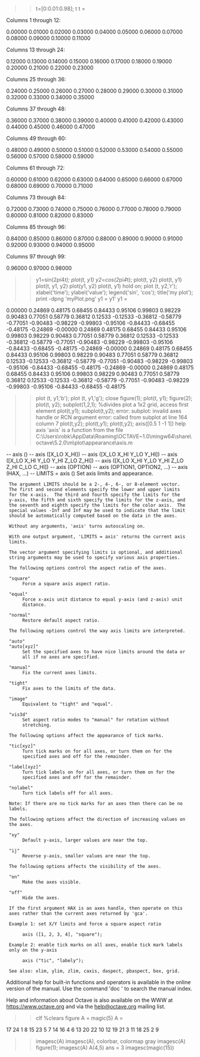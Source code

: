 >> t=[0:0.01:0.98];
>> t
t =

 Columns 1 through 12:

   0.00000   0.01000   0.02000   0.03000   0.04000   0.05000   0.06000   0.07000   0.08000   0.09000   0.10000   0.11000

 Columns 13 through 24:

   0.12000   0.13000   0.14000   0.15000   0.16000   0.17000   0.18000   0.19000   0.20000   0.21000   0.22000   0.23000

 Columns 25 through 36:

   0.24000   0.25000   0.26000   0.27000   0.28000   0.29000   0.30000   0.31000   0.32000   0.33000   0.34000   0.35000

 Columns 37 through 48:

   0.36000   0.37000   0.38000   0.39000   0.40000   0.41000   0.42000   0.43000   0.44000   0.45000   0.46000   0.47000

 Columns 49 through 60:

   0.48000   0.49000   0.50000   0.51000   0.52000   0.53000   0.54000   0.55000   0.56000   0.57000   0.58000   0.59000

 Columns 61 through 72:

   0.60000   0.61000   0.62000   0.63000   0.64000   0.65000   0.66000   0.67000   0.68000   0.69000   0.70000   0.71000

 Columns 73 through 84:

   0.72000   0.73000   0.74000   0.75000   0.76000   0.77000   0.78000   0.79000   0.80000   0.81000   0.82000   0.83000

 Columns 85 through 96:

   0.84000   0.85000   0.86000   0.87000   0.88000   0.89000   0.90000   0.91000   0.92000   0.93000   0.94000   0.95000

 Columns 97 through 99:

   0.96000   0.97000   0.98000

>> y1=sin(2*pi*4*t);
>> plot(t, y1)
>> y2=cos(2*pi*4*t);
>> plot(t, y2)
>> plot(t, y1)
>> plot(t, y1, y2)
>> plot(y1, y2)
>> plot(t, y1)
>> hold on;
>> plot (t, y2,'r');
>> xlabel('time');
>> ylabel('value');
>> legend('sin', 'cos');
>> title('my plot');
>> print -dpng 'myPlot.png'
>> y1 = y1'
y1 =

   0.00000
   0.24869
   0.48175
   0.68455
   0.84433
   0.95106
   0.99803
   0.98229
   0.90483
   0.77051
   0.58779
   0.36812
   0.12533
  -0.12533
  -0.36812
  -0.58779
  -0.77051
  -0.90483
  -0.98229
  -0.99803
  -0.95106
  -0.84433
  -0.68455
  -0.48175
  -0.24869
  -0.00000
   0.24869
   0.48175
   0.68455
   0.84433
   0.95106
   0.99803
   0.98229
   0.90483
   0.77051
   0.58779
   0.36812
   0.12533
  -0.12533
  -0.36812
  -0.58779
  -0.77051
  -0.90483
  -0.98229
  -0.99803
  -0.95106
  -0.84433
  -0.68455
  -0.48175
  -0.24869
  -0.00000
   0.24869
   0.48175
   0.68455
   0.84433
   0.95106
   0.99803
   0.98229
   0.90483
   0.77051
   0.58779
   0.36812
   0.12533
  -0.12533
  -0.36812
  -0.58779
  -0.77051
  -0.90483
  -0.98229
  -0.99803
  -0.95106
  -0.84433
  -0.68455
  -0.48175
  -0.24869
  -0.00000
   0.24869
   0.48175
   0.68455
   0.84433
   0.95106
   0.99803
   0.98229
   0.90483
   0.77051
   0.58779
   0.36812
   0.12533
  -0.12533
  -0.36812
  -0.58779
  -0.77051
  -0.90483
  -0.98229
  -0.99803
  -0.95106
  -0.84433
  -0.68455
  -0.48175

>> plot (t, y1,'b');
>> plot (t, y1,'g');
>> close
>> figure(1); plot(t, y1);
>> figure(2); plot(t, y2);
>> subplot(1,2,1); %divides plot a 1x2 grid, access first element
>> plot(t,y1);
>> subplot(t,y2);
error: subplot: invalid axes handle or RCN argument
error: called from
    subplot at line 164 column 7
>> plot(t,y2);
>> plot(t,y1);
>> plot(t,y2);
>> axis([0.5 1 -1 1])
>> help axis
'axis' is a function from the file C:\Users\robk\AppData\Roaming\OCTAVE~1.0\mingw64\share\octave\5.2.0\m\plot\appearance\axis.m


 -- axis ()
 -- axis ([X_LO X_HI])
 -- axis ([X_LO X_HI Y_LO Y_HI])
 -- axis ([X_LO X_HI Y_LO Y_HI Z_LO Z_HI])
 -- axis ([X_LO X_HI Y_LO Y_HI Z_LO Z_HI C_LO C_HI])
 -- axis (OPTION)
 -- axis (OPTION1, OPTION2, ...)
 -- axis (HAX, ...)
 -- LIMITS = axis ()
     Set axis limits and appearance.

     The argument LIMITS should be a 2-, 4-, 6-, or 8-element vector.
     The first and second elements specify the lower and upper limits
     for the x-axis.  The third and fourth specify the limits for the
     y-axis, the fifth and sixth specify the limits for the z-axis, and
     the seventh and eighth specify the limits for the color axis.  The
     special values -Inf and Inf may be used to indicate that the limit
     should be automatically computed based on the data in the axes.

     Without any arguments, 'axis' turns autoscaling on.

     With one output argument, 'LIMITS = axis' returns the current axis
     limits.

     The vector argument specifying limits is optional, and additional
     string arguments may be used to specify various axis properties.

     The following options control the aspect ratio of the axes.

     "square"
          Force a square axis aspect ratio.

     "equal"
          Force x-axis unit distance to equal y-axis (and z-axis) unit
          distance.

     "normal"
          Restore default aspect ratio.

     The following options control the way axis limits are interpreted.

     "auto"
     "auto[xyz]"
          Set the specified axes to have nice limits around the data or
          all if no axes are specified.

     "manual"
          Fix the current axes limits.

     "tight"
          Fix axes to the limits of the data.

     "image"
          Equivalent to "tight" and "equal".

     "vis3d"
          Set aspect ratio modes to "manual" for rotation without
          stretching.

     The following options affect the appearance of tick marks.

     "tic[xyz]"
          Turn tick marks on for all axes, or turn them on for the
          specified axes and off for the remainder.

     "label[xyz]"
          Turn tick labels on for all axes, or turn them on for the
          specified axes and off for the remainder.

     "nolabel"
          Turn tick labels off for all axes.

     Note: If there are no tick marks for an axes then there can be no
     labels.

     The following options affect the direction of increasing values on
     the axes.

     "xy"
          Default y-axis, larger values are near the top.

     "ij"
          Reverse y-axis, smaller values are near the top.

     The following options affects the visibility of the axes.

     "on"
          Make the axes visible.

     "off"
          Hide the axes.

     If the first argument HAX is an axes handle, then operate on this
     axes rather than the current axes returned by 'gca'.

     Example 1: set X/Y limits and force a square aspect ratio

          axis ([1, 2, 3, 4], "square");

     Example 2: enable tick marks on all axes, enable tick mark labels
     only on the y-axis

          axis ("tic", "labely");

     See also: xlim, ylim, zlim, caxis, daspect, pbaspect, box, grid.

Additional help for built-in functions and operators is
available in the online version of the manual.  Use the command
'doc <topic>' to search the manual index.

Help and information about Octave is also available on the WWW
at https://www.octave.org and via the help@octave.org
mailing list.
>> clf %clears figure
>> A = magic(5)
A =

   17   24    1    8   15
   23    5    7   14   16
    4    6   13   20   22
   10   12   19   21    3
   11   18   25    2    9

>> imagesc(A)
>> imagesc(A), colorbar, colormap gray
>> imagesc(A)
>> figure(1); imagesc(A)
>> A(4,5)
ans =  3
>> imagesc(magic(15))
>>
